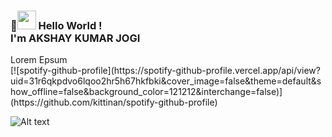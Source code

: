 ### 👋<img src="https://emojis.slackmojis.com/emojis/images/1531849430/4246/blob-sunglasses.gif?1531849430" width="30"/> Hello World !<BR> I'm AKSHAY KUMAR JOGI

<div>
    <div>
    Lorem Epsum
    </div>
    <div>
    [![spotify-github-profile](https://spotify-github-profile.vercel.app/api/view?uid=31r6qkpdvo6lqoo2hr5h67hkfbki&cover_image=false&theme=default&show_offline=false&background_color=121212&interchange=false)](https://github.com/kittinan/spotify-github-profile)
    </div>
</div>


<!-- 
**AkshAy-K125/akshay-k125** is a ✨ _special_ ✨ repository because its `README.md` (this file) appears on your GitHub profile. -->

![Alt text](https://spotify-recently-played-readme.vercel.app/api?user=31r6qkpdvo6lqoo2hr5h67hkfbki&width=1000&unique=1)

<!-- Here are some ideas to get you started:

- 🔭 I’m currently working on ...
- 🌱 I’m currently learning ...
- 👯 I’m looking to collaborate on ...
- 🤔 I’m looking for help with ...
- 💬 Ask me about ...
- 📫 How to reach me: ...
- 😄 Pronouns: ...
- ⚡ Fun fact: ... -->

